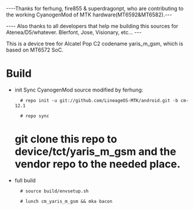 ----Thanks for ferhung, fire855 & superdragonpt, who are contributing to the working CyanogenMod of MTK hardware(MT6592&MT6582).---

---- Also thanks to all developers that help me building this sources for Atenea/D5/whatever. Blerfont, Jose, Visionary, etc... ---

This is a device tree for Alcatel Pop C2 codename yaris_m_gsm, which is based on MT6572 SoC.
# Build

* init
  Sync CyanogenMod source modified by ferhung:

        # repo init -u git://github.com/LineageOS-MTK/android.git -b cm-12.1

        # repo sync

	# git clone this repo to device/tct/yaris_m_gsm and the vendor repo to the needed place.

* full build
        
        # source build/envsetup.sh

        # lunch cm_yaris_m_gsm && mka bacon
